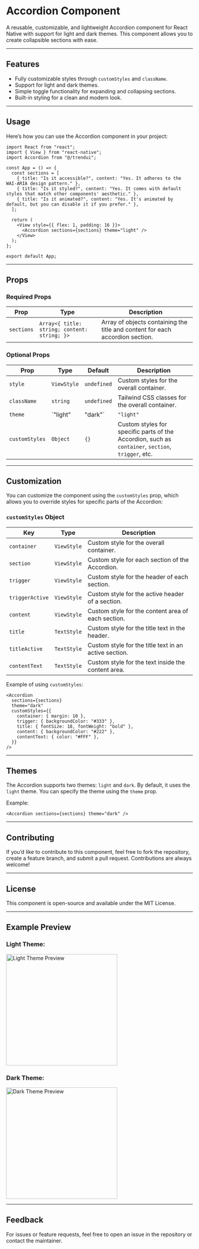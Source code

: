 # Accordion Component

A reusable, customizable, and lightweight Accordion component for React Native with support for light and dark themes. This component allows you to create collapsible sections with ease.

---

## Features

- Fully customizable styles through `customStyles` and `className`.
- Support for light and dark themes.
- Simple toggle functionality for expanding and collapsing sections.
- Built-in styling for a clean and modern look.

---

## Usage

Here’s how you can use the Accordion component in your project:

```tsx
import React from "react";
import { View } from "react-native";
import Accordion from "@/trendui";

const App = () => {
  const sections = [
    { title: "Is it accessible?", content: "Yes. It adheres to the WAI-ARIA design pattern." },
    { title: "Is it styled?", content: "Yes. It comes with default styles that match other components' aesthetic." },
    { title: "Is it animated?", content: "Yes. It's animated by default, but you can disable it if you prefer." },
  ];

  return (
    <View style={{ flex: 1, padding: 16 }}>
      <Accordion sections={sections} theme="light" />
    </View>
  );
};

export default App;
```

---

## Props

### Required Props

| Prop       | Type                                              | Description                                           |
|------------|---------------------------------------------------|-------------------------------------------------------|
| `sections` | `Array<{ title: string; content: string; }>`      | Array of objects containing the title and content for each accordion section. |

### Optional Props

| Prop           | Type                | Default     | Description                                                                                           |
|----------------|---------------------|-------------|-------------------------------------------------------------------------------------------------------|
| `style`        | `ViewStyle`         | `undefined` | Custom styles for the overall container.                                                             |
| `className`    | `string`            | `undefined` | Tailwind CSS classes for the overall container.                                                      |
| `theme`        | `"light" | "dark"` | `"light"`   | Sets the theme of the Accordion component.                                                           |
| `customStyles` | `Object`            | `{}`        | Custom styles for specific parts of the Accordion, such as `container`, `section`, `trigger`, etc.    |

---

## Customization

You can customize the component using the `customStyles` prop, which allows you to override styles for specific parts of the Accordion:

### `customStyles` Object

| Key             | Type        | Description                                             |
|------------------|-------------|---------------------------------------------------------|
| `container`      | `ViewStyle` | Custom style for the overall container.                |
| `section`        | `ViewStyle` | Custom style for each section of the Accordion.        |
| `trigger`        | `ViewStyle` | Custom style for the header of each section.           |
| `triggerActive`  | `ViewStyle` | Custom style for the active header of a section.       |
| `content`        | `ViewStyle` | Custom style for the content area of each section.     |
| `title`          | `TextStyle` | Custom style for the title text in the header.         |
| `titleActive`    | `TextStyle` | Custom style for the title text in an active section.  |
| `contentText`    | `TextStyle` | Custom style for the text inside the content area.     |

Example of using `customStyles`:

```tsx
<Accordion
  sections={sections}
  theme="dark"
  customStyles={{
    container: { margin: 10 },
    trigger: { backgroundColor: "#333" },
    title: { fontSize: 18, fontWeight: "bold" },
    content: { backgroundColor: "#222" },
    contentText: { color: "#FFF" },
  }}
/>
```

---

## Themes

The Accordion supports two themes: `light` and `dark`. By default, it uses the `light` theme. You can specify the theme using the `theme` prop.

Example:

```tsx
<Accordion sections={sections} theme="dark" />
```

---

## Contributing

If you’d like to contribute to this component, feel free to fork the repository, create a feature branch, and submit a pull request. Contributions are always welcome!

---

## License

This component is open-source and available under the MIT License.

---

## Example Preview

### Light Theme:
<img src="./light-theme-preview.png" alt="Light Theme Preview" width="300" />

### Dark Theme:
<img src="./dark-theme-preview.png" alt="Dark Theme Preview" width="300" />

---

## Feedback

For issues or feature requests, feel free to open an issue in the repository or contact the maintainer.
```